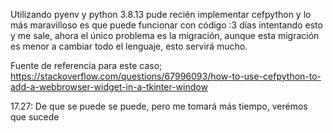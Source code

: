 Utilizando pyenv y python 3.8.13 pude recién implementar cefpython y lo más maravilloso es que puede funcionar con código :3 días intentando esto y me sale, ahora el único problema es la migración, aunque esta migración es menor a cambiar todo el lenguaje, esto servirá mucho.

Fuente de referencia para este caso; https://stackoverflow.com/questions/67996093/how-to-use-cefpython-to-add-a-webbrowser-widget-in-a-tkinter-window

17.27: De que se puede se puede, pero me tomará más tiempo, verémos que sucede